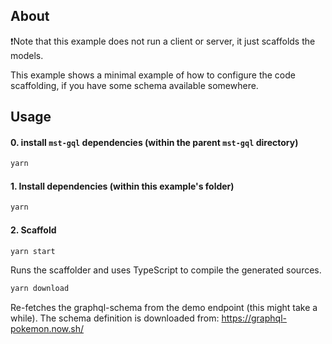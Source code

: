 ## About

❗️Note that this example does not run a client or server, it just scaffolds the models.

This example shows a minimal example of how to configure the code scaffolding, if you have some schema available somewhere.

## Usage

#### 0. install `mst-gql` dependencies (within the parent `mst-gql` directory)

```bash
yarn
```

#### 1. Install dependencies (within this example's folder)

```bash
yarn
```

#### 2. Scaffold

```bash
yarn start
```

Runs the scaffolder and uses TypeScript to compile the generated sources.

```bash
yarn download
```

Re-fetches the graphql-schema from the demo endpoint (this might take a while). The schema definition is downloaded from: https://graphql-pokemon.now.sh/
